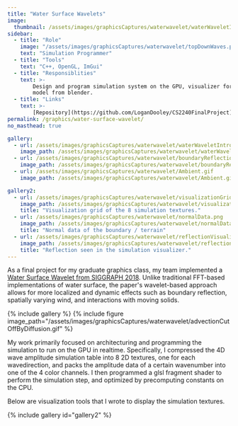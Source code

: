 ```yaml
---
title: "Water Surface Wavelets"
image:
  thumbnail: /assets/images/graphicsCaptures/waterwavelet/waterWaveletIntroduce.gif
sidebar:
  - title: "Role"
    image: "/assets/images/graphicsCaptures/waterwavelet/topDownWaves.png"
    text: "Simulation Programmer"
  - title: "Tools"
    text: "C++, OpenGL, ImGui"
  - title: "Responsiblities"
    text: >-
        Design and program simulation system on the GPU, visualizer for ease of debugging, as well as create and load terrain
        model from blender.
  - title: "Links"
    text: >-
        [Repository](https://github.com/LoganDooley/CS2240FinalProject)
permalink: /graphics/water-surface-wavelet/
no_masthead: true

gallery:
  - url: /assets/images/graphicsCaptures/waterwavelet/waterWaveletIntroduce.gif
    image_path: /assets/images/graphicsCaptures/waterwavelet/waterWaveletIntroduce.gif
  - url: /assets/images/graphicsCaptures/waterwavelet/boundaryReflection.gif
    image_path: /assets/images/graphicsCaptures/waterwavelet/boundaryReflection.gif
  - url: /assets/images/graphicsCaptures/waterwavelet/Ambient.gif
    image_path: /assets/images/graphicsCaptures/waterwavelet/Ambient.gif

gallery2:
  - url: /assets/images/graphicsCaptures/waterwavelet/visualizationGrid.png
    image_path: /assets/images/graphicsCaptures/waterwavelet/visualizationGrid.png
    title: "Visualization grid of the 8 simulation textures."
  - url: /assets/images/graphicsCaptures/waterwavelet/normalData.png
    image_path: /assets/images/graphicsCaptures/waterwavelet/normalData.png
    title: "Normal data of the boundary / terrain"
  - url: /assets/images/graphicsCaptures/waterwavelet/reflectionVisualization.png
    image_path: /assets/images/graphicsCaptures/waterwavelet/reflectionVisualization.png
    title: "Reflection seen in the simulation visualizer."
---
```

<!-- overlay_color: "#000" -->
<!-- overlay_filter: "0.1" -->
<!-- overlay_image: /assets/images/graphicsCaptures/waterwavelet/ambientWaves.png -->

As a final project for my graduate graphics class, my team implemented a [Water Surface Wavelet from SIGGRAPH 2018](https://dl.acm.org/doi/pdf/10.1145/3197517.3201336).
Unlike traditional FFT-based implementations of water surface, the paper's wavelet-based approach 
allows for more localized and dynamic effects such as boundary reflection, spatially varying wind, and interactions with
moving solids.

{% include gallery %}
{% include figure image_path="/assets/images/graphicsCaptures/waterwavelet/advectionCutOffByDiffusion.gif" %}

My work primarily focused on architecturing and programming the simulation to run on the GPU in realtime.
Specifically, I compressed the 4D wave amplitude simulation table into 8 2D textures, one for each wavedirection, 
and packs the amplitude data of a certain wavenumber into one of the 4 color channels.
I then programmed a glsl fragment shader to perform the simulation step, and optimized by precomputing 
constants on the CPU.

Below are visualization tools that I wrote to display the simulation textures.

{% include gallery id="gallery2" %}



